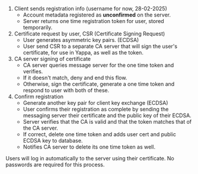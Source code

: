 1. Client sends registration info (username for now, 28-02-2025)
	- Account metadata registered as **unconfirmed** on the server.
	- Server returns one time registration token for user, stored temporarily.
2. Certificate request by user, CSR (Certificate Signing Request)
	- User generates asymmetric key pairs. (ECDSA)
	- User send CSR to a separate CA server that will sign the user's certificate, for use in Yappa, as well as the token.
3. CA server signing of certificate
	- CA server queries message server for the one time token and verifies.
	- If it doesn't match, deny and end this flow.
	- Otherwise, sign the certificate, generate a one time token and respond to user with both of these.
4. Confirm registration
	- Generate another key pair for client key exchange (ECDSA)
	- User confirms their registration as complete by sending the messaging server their certificate and the public key of their ECDSA.
	- Server verifies that the CA is valid and that the token matches that of the CA server. 
	- If correct, delete one time token and adds user cert and public ECDSA key to database.
	- Notifies CA server to delete its one time token as well.

Users will log in automatically to the server using their certificate. No passwords are required for this process.